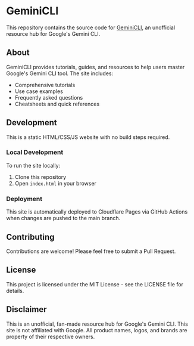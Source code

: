 # GeminiCLI

This repository contains the source code for [GeminiCLI](https://geminicli.mygrow.top/), an unofficial resource hub for Google's Gemini CLI.

## About

GeminiCLI provides tutorials, guides, and resources to help users master Google's Gemini CLI tool. The site includes:

- Comprehensive tutorials
- Use case examples
- Frequently asked questions
- Cheatsheets and quick references

## Development

This is a static HTML/CSS/JS website with no build steps required.

### Local Development

To run the site locally:

1. Clone this repository
2. Open `index.html` in your browser

### Deployment

This site is automatically deployed to Cloudflare Pages via GitHub Actions when changes are pushed to the main branch.

## Contributing

Contributions are welcome! Please feel free to submit a Pull Request.

## License

This project is licensed under the MIT License - see the LICENSE file for details.

## Disclaimer

This is an unofficial, fan-made resource hub for Google's Gemini CLI.
This site is not affiliated with Google. All product names, logos, and brands are property of their respective owners. 